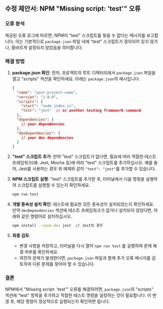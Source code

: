 ## 수정 제안서: NPM "Missing script: 'test'" 오류

### 오류 분석
제공된 오류 로그에 따르면, NPM이 "test" 스크립트를 찾을 수 없다는 메시지를 보고합니다. 이는 기본적으로 `package.json` 파일 내에 "test" 스크립트가 정의되어 있지 않거나, 올바르게 설정되지 않았음을 의미합니다.

### 해결 방법

1. **package.json 확인**:
   먼저, 프로젝트의 루트 디렉터리에서 `package.json` 파일을 열고 "scripts" 섹션을 확인하세요. 아래는 `package.json`의 예시입니다.

   ```json
   {
     "name": "your-project-name",
     "version": "1.0.0",
     "scripts": {
       "start": "node index.js",
       "test": "jest"  // or another testing framework command
     },
     "dependencies": {
       // your dependencies
     },
     "devDependencies": {
       // your dev dependencies
     }
   }
   ```

2. **"test" 스크립트 추가**:
   만약 "test" 스크립트가 없다면, 필요에 따라 적절한 테스트 프레임워크(예: Jest, Mocha 등)에 따라 "test" 스크립트를 추가하십시오. 예를 들어, Jest를 사용하는 경우 위 예제와 같이 `"test": "jest"`를 추가할 수 있습니다.

3. **NPM 스크립트 실행**:
   "test" 스크립트를 추가한 후, 터미널에서 다음 명령을 실행하여 스크립트를 실행할 수 있는지 확인하세요.

   ```bash
   npm run test
   ```

4. **개발 종속성 설치 확인**:
   테스트에 필요한 모든 종속성이 설치되었는지 확인하세요. 만약 `devDependencies` 섹션에 테스트 프레임워크가 없거나 설치되지 않았다면, 아래와 같은 명령어로 설치하십시오.

   ```bash
   npm install --save-dev jest  // Jest의 경우
   ```

5. **최종 검토**:
   - 변경 사항을 저장하고, 터미널을 다시 열어 `npm run test` 를 실행하여 문제 해결 여부를 확인하세요.
   - 여전히 문제가 발생한다면, `package.json` 파일과 함께 추가 오류 메시지를 검토하여 다른 문제를 찾아야 할 수 있습니다.

### 결론
NPM에서 "Missing script: 'test'" 오류를 해결하려면, `package.json`의 "scripts" 섹션에 "test" 항목을 추가하고 적절한 테스트 명령을 설정하는 것이 필요합니다. 이 변경 후, 해당 명령이 정상적으로 실행되는지 확인하면 됩니다.